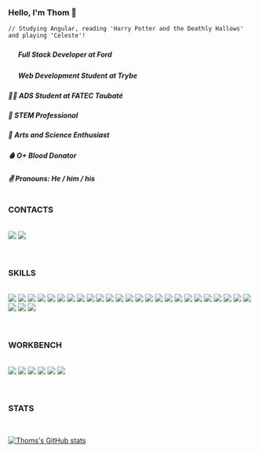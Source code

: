 ### Hello, I'm Thom :raccoon:
```
// Studying Angular, reading 'Harry Potter and the Deathly Hallows' and playing 'Celeste'!
```

##### <img src="https://is3-ssl.mzstatic.com/image/thumb/Purple126/v4/49/df/2f/49df2fae-f690-1f8c-9479-b27cfbc6a065/source/60x60bb.jpg" width='17em'/> Full Stack Developer at Ford
##### <img src="https://assets-global.website-files.com/61549abf6fb9ca5e91bc5709/61549abf6fb9ca4e2fbc57a7_favicon_ios.png" width="17em"/> Web Development Student at Trybe
##### :man_technologist: ADS Student at FATEC Taubaté
##### :seedling: STEM Professional
##### :satellite: Arts and Science Enthusiast
##### :drop_of_blood: O+ Blood Donator
##### :v: Pronouns:  He / him / his

#

### CONTACTS

</br>
<div style="display: inline_block">
<a href="mailto:weltonthomasferreira@outlook.com" target="_blank"><img src="https://img.shields.io/badge/email-0078D4?style=for-the-badge&logo=microsoftoutlook&logoColor=fff&logoWidth=20"/></a>
<a href="https://www.linkedin.com/in/wthomasferreira/" target="_blank"><img src="https://img.shields.io/badge/linkedin-0A66C2?style=for-the-badge&logo=linkedin&logoColor=fff&logoWidth=20"/></a>
</div>
</br>

#

### SKILLS

</br>
<div style="display: inline_block">
  <img src="https://img.shields.io/badge/angular-DD0031?style=for-the-badge&logo=angular&logoColor=fff&logoWidth=20"/>
  <img src="https://img.shields.io/badge/bash-4EAA25?style=for-the-badge&logo=gnubash&logoColor=fff&logoWidth=20"/>
  <img src="https://img.shields.io/badge/chai-A30701?style=for-the-badge&logo=chai&logoColor=fff&logoWidth=20"/>
  <img src="https://img.shields.io/badge/css3-1572B6?style=for-the-badge&logo=css3&logoColor=fff&logoWidth=20"/>
  <img src="https://img.shields.io/badge/docker-2496ED?style=for-the-badge&logo=docker&logoColor=fff&logoWidth=20"/>
  <img src="https://img.shields.io/badge/eslint-4B32C3?style=for-the-badge&logo=eslint&logoColor=fff&logoWidth=20"/>
  <img src="https://img.shields.io/badge/express-1c1c1c?style=for-the-badge&logo=express&logoColor=fff&logoWidth=20"/>
  <img src="https://img.shields.io/badge/git-F05032?style=for-the-badge&logo=git&logoColor=fff&logoWidth=20"/>
  <img src="https://img.shields.io/badge/github-1c1c1c?style=for-the-badge&logo=github&logoColor=fff&logoWidth=20"/>
  <img src="https://img.shields.io/badge/heroku-430098?style=for-the-badge&logo=heroku&logoColor=fff&logoWidth=20"/>
  <img src="https://img.shields.io/badge/html5-E34F26?style=for-the-badge&logo=html5&logoColor=fff&logoWidth=20"/>
  <img src="https://img.shields.io/badge/javascript-F7DF1E?style=for-the-badge&logo=javascript&logoColor=fff&logoWidth=20"/>
  <img src="https://img.shields.io/badge/jest-C21325?style=for-the-badge&logo=jest&logoColor=fff&logoWidth=20"/>
  <img src="https://img.shields.io/badge/jwt-1c1c1c?style=for-the-badge&logo=jsonwebtokens&logoColor=fff&logoWidth=20"/>
  <img src="https://img.shields.io/badge/material-757575?style=for-the-badge&logo=material-design&logoColor=fff&logoWidth=20"/>
  <img src="https://img.shields.io/badge/mysql-4479A1?style=for-the-badge&logo=mysql&logoColor=fff&logoWidth=20"/>
  <img src="https://img.shields.io/badge/mocha-8D6748?style=for-the-badge&logo=mocha&logoColor=fff&logoWidth=20"/>
  <img src="https://img.shields.io/badge/mongodb-47A248?style=for-the-badge&logo=mongodb&logoColor=fff&logoWidth=20"/>
  <img src="https://img.shields.io/badge/node.js-339933?style=for-the-badge&logo=nodedotjs&logoColor=fff&logoWidth=20"/>
  <img src="https://img.shields.io/badge/npm-CB3837?style=for-the-badge&logo=npm&logoColor=fff&logoWidth=20"/>
  <img src="https://img.shields.io/badge/python-3776AB?style=for-the-badge&logo=python&logoColor=fff&logoWidth=20"/>
  <img src="https://img.shields.io/badge/react-61DAFB?style=for-the-badge&logo=react&logoColor=fff&logoWidth=20"/>
  <img src="https://img.shields.io/badge/react router-CA4245?style=for-the-badge&logo=reactrouter&logoColor=fff&logoWidth=20"/>
  <img src="https://img.shields.io/badge/rtl-E33332?style=for-the-badge&logo=testinglibrary&logoColor=fff&logoWidth=20"/>
  <img src="https://img.shields.io/badge/redux toolkit-764ABC?style=for-the-badge&logo=redux&logoColor=fff&logoWidth=20"/>
  <img src="https://img.shields.io/badge/sequelize-52B0E7?style=for-the-badge&logo=sequelize&logoColor=fff&logoWidth=20"/>
  <img src="https://img.shields.io/badge/stylelint-1c1c1c?style=for-the-badge&logo=stylelint&logoColor=fff&logoWidth=20"/>
  <img src="https://img.shields.io/badge/typescript-3178C6?style=for-the-badge&logo=typescript&logoColor=fff&logoWidth=20"/>
</div>
</br>

#

### WORKBENCH

</br>
<div style="display: inline_block">
  <img src="https://img.shields.io/badge/acer-83B81A?style=for-the-badge&logo=acer&logoColor=fff&logoWidth=20"/>
  <img src="https://img.shields.io/badge/android-3DDC84?style=for-the-badge&logo=android&logoColor=fff&logoWidth=20"/>
  <img src="https://img.shields.io/badge/code-007ACC?style=for-the-badge&logo=visualstudiocode&logoColor=fff&logoWidth=20"/>
  <img src="https://img.shields.io/badge/fedora%2036-294172?style=for-the-badge&logo=fedora&logoColor=fff&logoWidth=20"/>
  <img src="https://img.shields.io/badge/vivaldi-EF3939?style=for-the-badge&logo=vivaldi&logoColor=fff&logoWidth=20"/>
  <img src="https://img.shields.io/badge/windows%2010-0078D6?style=for-the-badge&logo=windows&logoColor=fff&logoWidth=20"/>
</div>
</br>

#

### STATS

</br>

[![Thoms's GitHub stats](https://github-readme-stats.vercel.app/api?username=WeltonThomasFerreira&show_icons=true&theme=github_dark)](https://github.com/WeltonThomasFerreira/github-readme-stats)
